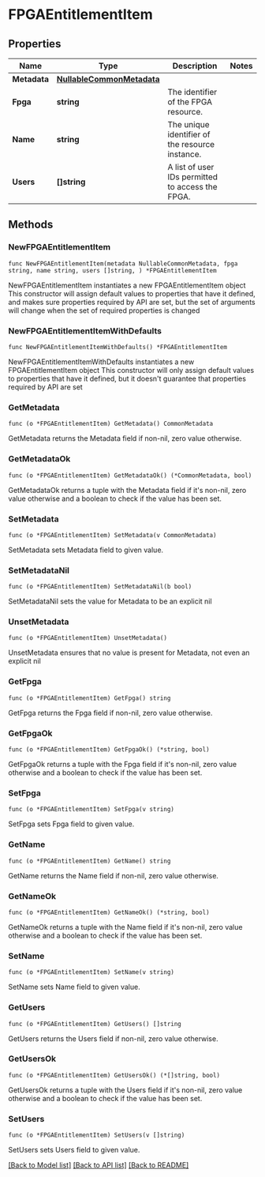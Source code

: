 <!--
Copyright (C) 2020-2025 Arm Limited or its affiliates and Contributors. All rights reserved.
SPDX-License-Identifier: Apache-2.0
-->
# FPGAEntitlementItem

## Properties

Name | Type | Description | Notes
------------ | ------------- | ------------- | -------------
**Metadata** | [**NullableCommonMetadata**](CommonMetadata.md) |  | 
**Fpga** | **string** | The identifier of the FPGA resource. | 
**Name** | **string** | The unique identifier of the resource instance. | 
**Users** | **[]string** | A list of user IDs permitted to access the FPGA. | 

## Methods

### NewFPGAEntitlementItem

`func NewFPGAEntitlementItem(metadata NullableCommonMetadata, fpga string, name string, users []string, ) *FPGAEntitlementItem`

NewFPGAEntitlementItem instantiates a new FPGAEntitlementItem object
This constructor will assign default values to properties that have it defined,
and makes sure properties required by API are set, but the set of arguments
will change when the set of required properties is changed

### NewFPGAEntitlementItemWithDefaults

`func NewFPGAEntitlementItemWithDefaults() *FPGAEntitlementItem`

NewFPGAEntitlementItemWithDefaults instantiates a new FPGAEntitlementItem object
This constructor will only assign default values to properties that have it defined,
but it doesn't guarantee that properties required by API are set

### GetMetadata

`func (o *FPGAEntitlementItem) GetMetadata() CommonMetadata`

GetMetadata returns the Metadata field if non-nil, zero value otherwise.

### GetMetadataOk

`func (o *FPGAEntitlementItem) GetMetadataOk() (*CommonMetadata, bool)`

GetMetadataOk returns a tuple with the Metadata field if it's non-nil, zero value otherwise
and a boolean to check if the value has been set.

### SetMetadata

`func (o *FPGAEntitlementItem) SetMetadata(v CommonMetadata)`

SetMetadata sets Metadata field to given value.


### SetMetadataNil

`func (o *FPGAEntitlementItem) SetMetadataNil(b bool)`

 SetMetadataNil sets the value for Metadata to be an explicit nil

### UnsetMetadata
`func (o *FPGAEntitlementItem) UnsetMetadata()`

UnsetMetadata ensures that no value is present for Metadata, not even an explicit nil
### GetFpga

`func (o *FPGAEntitlementItem) GetFpga() string`

GetFpga returns the Fpga field if non-nil, zero value otherwise.

### GetFpgaOk

`func (o *FPGAEntitlementItem) GetFpgaOk() (*string, bool)`

GetFpgaOk returns a tuple with the Fpga field if it's non-nil, zero value otherwise
and a boolean to check if the value has been set.

### SetFpga

`func (o *FPGAEntitlementItem) SetFpga(v string)`

SetFpga sets Fpga field to given value.


### GetName

`func (o *FPGAEntitlementItem) GetName() string`

GetName returns the Name field if non-nil, zero value otherwise.

### GetNameOk

`func (o *FPGAEntitlementItem) GetNameOk() (*string, bool)`

GetNameOk returns a tuple with the Name field if it's non-nil, zero value otherwise
and a boolean to check if the value has been set.

### SetName

`func (o *FPGAEntitlementItem) SetName(v string)`

SetName sets Name field to given value.


### GetUsers

`func (o *FPGAEntitlementItem) GetUsers() []string`

GetUsers returns the Users field if non-nil, zero value otherwise.

### GetUsersOk

`func (o *FPGAEntitlementItem) GetUsersOk() (*[]string, bool)`

GetUsersOk returns a tuple with the Users field if it's non-nil, zero value otherwise
and a boolean to check if the value has been set.

### SetUsers

`func (o *FPGAEntitlementItem) SetUsers(v []string)`

SetUsers sets Users field to given value.



[[Back to Model list]](../README.md#documentation-for-models) [[Back to API list]](../README.md#documentation-for-api-endpoints) [[Back to README]](../README.md)


